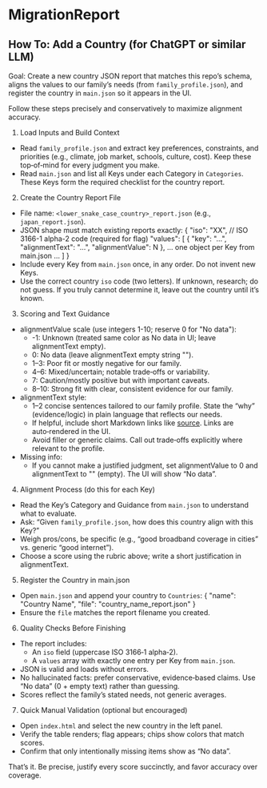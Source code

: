 # MigrationReport

## How To: Add a Country (for ChatGPT or similar LLM)

Goal: Create a new country JSON report that matches this repo’s schema, aligns the values to our family’s needs (from `family_profile.json`), and register the country in `main.json` so it appears in the UI.

Follow these steps precisely and conservatively to maximize alignment accuracy.

1) Load Inputs and Build Context
- Read `family_profile.json` and extract key preferences, constraints, and priorities (e.g., climate, job market, schools, culture, cost). Keep these top‑of‑mind for every judgment you make.
- Read `main.json` and list all Keys under each Category in `Categories`. These Keys form the required checklist for the country report.

2) Create the Country Report File
- File name: `<lower_snake_case_country>_report.json` (e.g., `japan_report.json`).
- JSON shape must match existing reports exactly:
  {
    "iso": "XX",   // ISO 3166-1 alpha-2 code (required for flag)
    "values": [
      { "key": "…", "alignmentText": "…", "alignmentValue": N },
      … one object per Key from main.json …
    ]
  }
- Include every Key from `main.json` once, in any order. Do not invent new Keys.
- Use the correct country `iso` code (two letters). If unknown, research; do not guess. If you truly cannot determine it, leave out the country until it’s known.

3) Scoring and Text Guidance
- alignmentValue scale (use integers 1-10; reserve 0 for "No data"):
  - -1: Unknown (treated same color as No data in UI; leave alignmentText empty).
  - 0: No data (leave alignmentText empty string "").
  - 1–3: Poor fit or mostly negative for our family.
  - 4–6: Mixed/uncertain; notable trade‑offs or variability.
  - 7: Caution/mostly positive but with important caveats.
  - 8–10: Strong fit with clear, consistent evidence for our family.
- alignmentText style:
  - 1–2 concise sentences tailored to our family profile. State the “why” (evidence/logic) in plain language that reflects our needs.
  - If helpful, include short Markdown links like [source](https://example.com). Links are auto‑rendered in the UI.
  - Avoid filler or generic claims. Call out trade‑offs explicitly where relevant to the profile.
- Missing info:
  - If you cannot make a justified judgment, set alignmentValue to 0 and alignmentText to "" (empty). The UI will show “No data”.

4) Alignment Process (do this for each Key)
- Read the Key’s Category and Guidance from `main.json` to understand what to evaluate.
- Ask: “Given `family_profile.json`, how does this country align with this Key?”
- Weigh pros/cons, be specific (e.g., “good broadband coverage in cities” vs. generic “good internet”).
- Choose a score using the rubric above; write a short justification in alignmentText.

5) Register the Country in main.json
- Open `main.json` and append your country to `Countries`:
  {
    "name": "Country Name",
    "file": "country_name_report.json"
  }
- Ensure the `file` matches the report filename you created.

6) Quality Checks Before Finishing
- The report includes:
  - An `iso` field (uppercase ISO 3166‑1 alpha‑2).
  - A `values` array with exactly one entry per Key from `main.json`.
- JSON is valid and loads without errors.
- No hallucinated facts: prefer conservative, evidence‑based claims. Use “No data” (0 + empty text) rather than guessing.
- Scores reflect the family’s stated needs, not generic averages.

7) Quick Manual Validation (optional but encouraged)
- Open `index.html` and select the new country in the left panel.
- Verify the table renders; flag appears; chips show colors that match scores.
- Confirm that only intentionally missing items show as “No data”.

That’s it. Be precise, justify every score succinctly, and favor accuracy over coverage.
